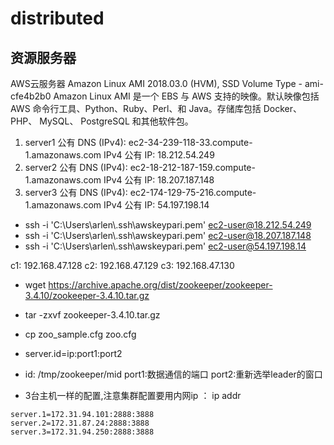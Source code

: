 # distributed
## 资源服务器
AWS云服务器 
Amazon Linux AMI 2018.03.0 (HVM), SSD Volume Type - ami-cfe4b2b0 
Amazon Linux AMI 是一个 EBS 与 AWS 支持的映像。默认映像包括 AWS 命令行工具、Python、Ruby、Perl、和 Java。存储库包括 Docker、 PHP、 MySQL、 PostgreSQL 和其他软件包。 

1. server1  公有 DNS (IPv4):  ec2-34-239-118-33.compute-1.amazonaws.com    IPv4 公有 IP: 18.212.54.249
2. server2  公有 DNS (IPv4):  ec2-18-212-187-159.compute-1.amazonaws.com   IPv4 公有 IP: 18.207.187.148
3. server3  公有 DNS (IPv4):  ec2-174-129-75-216.compute-1.amazonaws.com   IPv4 公有 IP: 54.197.198.14

* ssh -i 'C:\Users\arlen\\.ssh\awskeypari.pem' ec2-user@18.212.54.249
* ssh -i 'C:\Users\arlen\\.ssh\awskeypari.pem' ec2-user@18.207.187.148
* ssh -i 'C:\Users\arlen\\.ssh\awskeypari.pem' ec2-user@54.197.198.14

c1: 192.168.47.128
c2: 192.168.47.129
c3: 192.168.47.130



* wget https://archive.apache.org/dist/zookeeper/zookeeper-3.4.10/zookeeper-3.4.10.tar.gz
* tar -zxvf zookeeper-3.4.10.tar.gz
* cp zoo_sample.cfg zoo.cfg

* server.id=ip:port1:port2 
* id: /tmp/zookeeper/mid  port1:数据通信的端口 port2:重新选举leader的窗口
* 3台主机一样的配置,注意集群配置要用内网ip    ： ip addr
```
server.1=172.31.94.101:2888:3888
server.2=172.31.87.24:2888:3888
server.3=172.31.94.250:2888:3888
```


